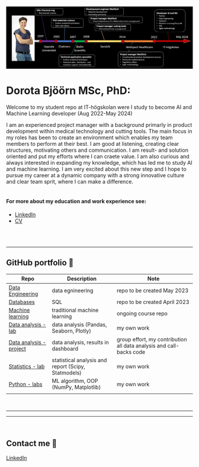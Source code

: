 ![CV timeline from 1997 to now. It started with my MSc studies in Uppsala, followed by PhD at Chalmers and employmet at Biolin Scientific, Sandvik and Wellspect. Now I am a student at IT-högskolan ](assets/cv_timeline.jpg)

# Dorota Bjöörn MSc, PhD:

Welcome to my student repo at IT-högskolan were I study to become AI and Machine Learning developer (Aug 2022-May 2024)

I am an experienced project manager with a background primarly in product development within medical technology and cutting tools. The main focus in my roles has been to create an environment which enables my team members to perform at their best. I am good at listening, creating clear structures, motivating others and communication. I am result- and solution oriented and put my efforts where I can craete value. I am also curious and always interested in expanding my knowledge, which has led me to study AI and machine learning. I am very excited about this new step and I hope to pursue my career at a dynamic company with a strong innovative culture and clear team sprit, where I can make a difference.​
<br/><br/>

#### For more about my education and work experience see:
- [LinkedIn][linkedin]
- [CV][CV]

[linkedin]: https://www.linkedin.com/in/dorota-bjoorn/
[CV]: assets/CV_one_pager.pdf

<br/><br/>

---

## GitHub portfolio :briefcase:

| Repo                              | Description                                      | Note    |
| ------------------------------    | ----------------------------------               |---------------------|
| [Data Engineering][de]            |data egnineering                                  | repo to be created May 2023|
| [Databases][db]                   | SQL                                              | repo to be created April 2023|
| [Machine learning][ml]            | traditional machine learning                     | ongoing course repo|
| [Data analysis - lab][da_lab]     | data analysis (Pandas, Seaborn, Plotly)  | my own work
| [Data analysis - project][da_dash]| data analysis, results in dashboard | group effort, my contribution all data analysis and call-backs code
| [Statistics - lab][stats]         |statistical analysis and report (Scipy, Statmodels) | my own work          |
| [Python - labs][python-labs]      |ML algorithm, OOP (NumPy, Matplotlib) | my own work|
|                                   |                                                   |

[de]: https:
[db]: https:
[ml]: https://github.com/DorotaBjoorn/Machine-Learning-Dorota-Bjoorn
[da_lab]: https://github.com/DorotaBjoorn/Databehandling-Dorota-Bjoorn/tree/main/Lab
[da_dash]: https://github.com/DorotaBjoorn/Databehadling-projekt
[stats]: https://github.com/DorotaBjoorn/Statistics-Dorota-Bjoorn/tree/main/Project
[python-labs]: https://github.com/DorotaBjoorn/Python-Dorota-Bjoorn/tree/main/Labs

<br/>

---
---
<br/>

## Contact me :iphone:

[LinkedIn]

[LinkedIn]: https://www.linkedin.com/in/dorota-bjoorn/
